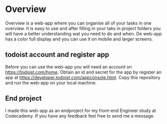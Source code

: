 # Overview
Overview is a web-app where you can organise all of your tasks in one overview.
It is easy to use and after filling in your taks in project folders you will have a better understanding wat you need to do and when.
De web-app has a color full display and you can use it on mobile and larger screens.

## todoist account and register app
Before you can use the web-app you will need an account on https://todoist.com/home. Obtain an id and secret for the app by register an app at https://developer.todoist.com/appconsole.html. Copy this repository and run the web-app on your local machine.

## End project
I made this web-app as an endproject for my front-end Engineer study at Codecademy. If you have any feedback feel free to send me a message.
